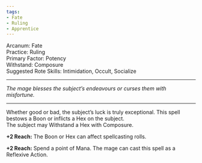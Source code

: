 ```yaml
---
tags:
- Fate
- Ruling
- Apprentice
---
```


Arcanum: Fate\
Practice: Ruling\
Primary Factor: Potency\
Withstand: Composure\
Suggested Rote Skills: Intimidation, Occult, Socialize

---

_The mage blesses the subject’s endeavours or curses them with misfortune._

---

Whether good or bad, the subject’s luck is truly exceptional. This spell bestows a Boon or inflicts a Hex on the subject.\
The subject may Withstand a Hex with Composure.

**+2 Reach:** The Boon or Hex can affect spellcasting rolls.

**+2 Reach:** Spend a point of Mana. The mage can cast this spell as a Reflexive Action.